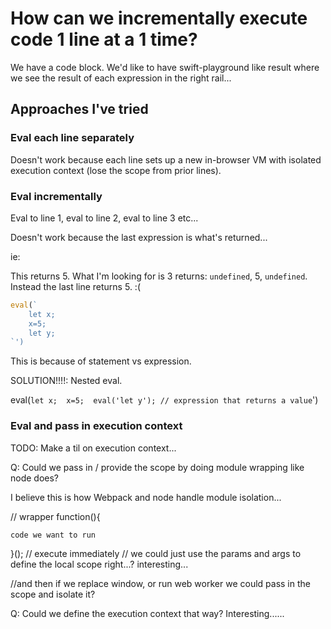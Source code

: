 # How can we incrementally execute code 1 line at a 1 time?

We have a code block. We'd like to have swift-playground like result where we
see the result of each expression in the right rail...

## Approaches I've tried
### Eval each line separately
Doesn't work because each line sets up a new in-browser VM with isolated
execution context (lose the scope from prior lines).

### Eval incrementally
Eval to line 1, eval to line 2, eval to line 3 etc... 

Doesn't work because the last expression is what's returned...

ie:

This returns 5.
What I'm looking for is 3 returns: `undefined`, 5, `undefined`.
Instead the last line returns 5. :(
```js
eval(`
	let x; 
	x=5; 
	let y;
`')
```

This is because of statement vs expression.

SOLUTION!!!!:
Nested eval.

eval(`
	let x; 
	x=5; 
	eval('let y'); // expression that returns a value
`')

### Eval and pass in execution context 
TODO: Make a til on execution context...



Q: Could we pass in / provide the scope by doing module wrapping like node
does? 

I believe this is how Webpack and node handle module isolation...

// wrapper
function(){

	code we want to run


}(); // execute immediately
// we could just use the params and args to define the local scope right...?
interesting...

//and then if we replace window, or run web worker we could pass in the scope
and isolate it?  

Q: Could we define the execution context that way? Interesting......
